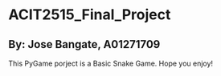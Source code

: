 # ACIT2515_Final_Project
## By: Jose Bangate, A01271709

This PyGame porject is a Basic Snake Game. Hope you enjoy!